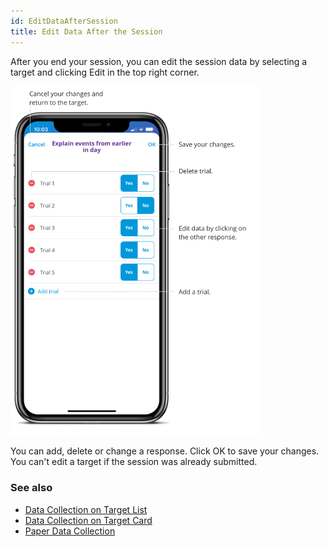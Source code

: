 ```yaml
---
id: EditDataAfterSession 
title: Edit Data After the Session 
---
```

After you end your session, you can edit the session data by selecting a target and clicking Edit in the top right corner.  

<img src="/img/EditDataSession.png" width="400" />

You can add, delete or change a response. Click OK to save your changes. You can't edit a target if the session was already submitted.

### See also
- [Data Collection on Target List](DataCollection/DataCollectionTargetList.md)
- [Data Collection on Target Card](DataCollection/DataCollectionTargetCard.md)
- [Paper Data Collection](DataCollection/PaperDataCollection.md)